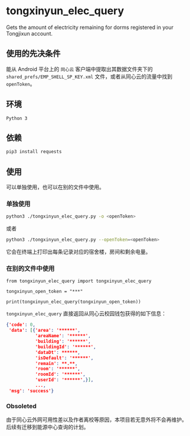 # tongxinyun_elec_query
Gets the amount of electricity remaining for dorms registered in your Tongjixun account.

## 使用的先决条件

能从 Android 平台上的 `同心云` 客户端中提取出其数据文件夹下的 `shared_prefs/EMP_SHELL_SP_KEY.xml` 文件，或者从同心云的流量中找到 `openToken`。

## 环境

`Python 3`

## 依赖

```bash
pip3 install requests
```

## 使用

可以单独使用，也可以在别的文件中使用。

### 单独使用

```bash
python3 ./tongxinyun_elec_query.py -o <openToken>
```

或者

```bash
python3 ./tongxinyun_elec_query.py --openToken=<openToken>
```

它会在终端上打印出每条记录对应的宿舍楼，房间和剩余电量。

### 在别的文件中使用

```python3
from tongxinyun_elec_query import tongxinyun_elec_query

tongxinyun_open_token = "***"

print(tongxinyun_elec_query(tongxinyun_open_token))
```

`tongxinyun_elec_query` 直接返回从同心云校园钱包获得的如下信息：

```json
{'code': 0,
 'data': [{'area': '******',
           'areaName': '******',
           'building': '******',
           'buildingId': '******',
           'dataDt': ******,
           'isDefault': '******',
           'remain': **.**,
           'room': '******',
           'roomId': '******',
           'userId': '******',}],
           ...,
 'msg': 'success'}
```

### Obsoleted

由于同心云外网可用性差以及作者离校等原因，本项目若无意外将不会再维护。
后续有迁移到能源中心查询的计划。
